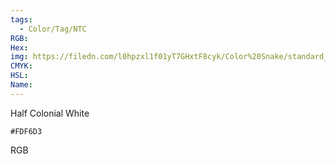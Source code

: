 ```yaml
---
tags:
  - Color/Tag/NTC
RGB:
Hex:
img: https://filedn.com/l0hpzxl1f01yT7GHxtF8cyk/Color%20Snake/standard_csv_to_svg//FDF6D3.svg
CMYK:
HSL:
Name:
---
```

Half Colonial White
```palette
#FDF6D3
```
RGB
